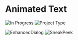 # Animated Text

![In Progress](https://img.shields.io/badge/Project%20In%20Progress-No-red?style=flat-square)
![Project Type](https://img.shields.io/badge/project_type-prototype-blue?style=flat-square)

![EnhancedDialog](https://github.com/NathanThus/Animated-Text/assets/99728206/9d10e8a7-3b08-4ef6-8c2e-19280a912df9)
![SneakPeek](https://github.com/NathanThus/Animated-Text/assets/99728206/3fb3a240-9f7d-452c-aead-d33fd4351c80)
